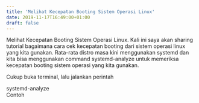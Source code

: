 ```yaml
---
title: 'Melihat Kecepatan Booting Sistem Operasi Linux'
date: 2019-11-17T16:49:00+01:00
draft: false
---
```


Melihat Kecepatan Booting Sistem Operasi Linux. Kali ini saya akan sharing tutorial bagaimana cara cek kecepatan booting dari sistem operasi linux yang kita gunakan. Rata-rata distro masa kini menggunakan systemd dan kita bisa menggunakan command systemd-analyze untuk memeriksa kecepatan booting sistem operasi yang kita gunakan.  
  
Cukup buka terminal, lalu jalankan perintah  
  
systemd-analyze  
Contoh